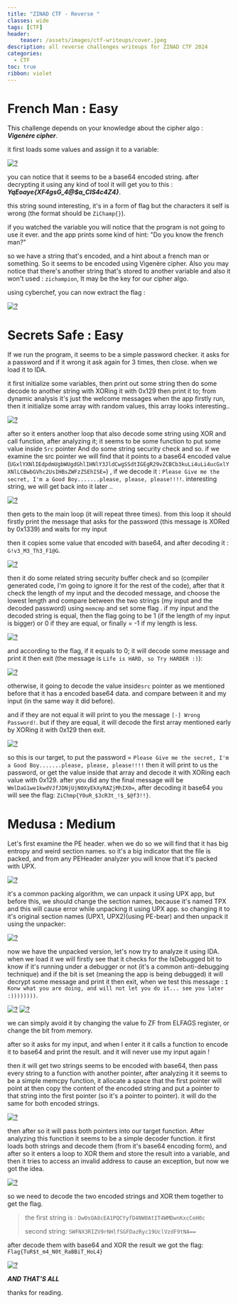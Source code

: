 ```yaml
---
title: "ZINAD CTF - Reverse "
classes: wide
tags: [CTF]
header:
    teaser: /assets/images/ctf-writeups/cover.jpeg
description: all reverse challenges writeups for ZINAD CTF 2024
categories:
  - CTF
toc: true
ribbon: violet
---
```


# French Man : Easy

This challenge depends on your knowledge about the cipher algo : ***Vigenère cipher***. 

it first loads some values and assign it to a variable: 

[![?](/assets/images/ctf-writeups/zinad/french/1.png)](/assets/images/ctf-writeups/zinad/french/1.png)

you can notice that it seems to be a base64 encoded string. after decrypting it using any kind of tool it will get you to this : ***YqEoaye{XF4gsG_4@$a_CIS4c4Z4}***. 

this string sound interesting, it's in a form of flag but the characters it self is wrong (the format should be ```ZiChamp{}```).

if you watched the variable you will notice that the program is not going to use it ever. and the app prints some kind of hint: "Do you know the french man?"

so we have a string that's encoded, and a hint about a french man or something. So it seems to be encoded using Vigenère cipher. Also you may notice that there's another string that's stored to another variable and also it won't used : ```zichampion```, It may be the key for our cipher algo. 

using cyberchef, you can now extract the flag : 

[![?](/assets/images/ctf-writeups/zinad/french/2.png)](/assets/images/ctf-writeups/zinad/french/2.png)



# Secrets Safe : Easy



If we run the program, it seems to be a simple password checker. it asks for a password and if it wrong it ask again for 3 times, then close. when we load it to IDA.

it first initialize some variables, then print out some string then do some decode to another string with XORing it with 0x129 then print it to; from dynamic analysis it's just the welcome messages when the app firstly run, then it initialize some array with random values, this array looks interesting.. 

[![?](/assets/images/ctf-writeups/zinad/Secrets_Safe/1.png)](/assets/images/ctf-writeups/zinad/Secrets_Safe/1.png)

after so it enters another loop that also decode some string using XOR and call function, after analyzing it; it seems to be some function to put some value inside ```Src``` pointer And do some string security check and so. if we examine the src pointer we will find that it points to a base64 encoded value (```UGxlYXNlIEdpdmUgbWUgdGhlIHNlY3JldCwgSSdtIGEgR29vZCBCb3kuLi4uLi4ucGxlYXNlLCBwbGVhc2UsIHBsZWFzZSEhISE=```) , if we decode it : ```Please Give me the secret, I'm a Good Boy.......please, please, please!!!!```. interesting string, we will get back into it later .. 

[![?](/assets/images/ctf-writeups/zinad/Secrets_Safe/2.png)](/assets/images/ctf-writeups/zinad/Secrets_Safe/2.png)

then gets to the main loop (it will repeat three times). from this loop it should firstly print the message that asks for the password (this message is XORed by 0x1339) and waits for my input 

then it copies some value that encoded with base64, and after decoding it : ```G!v3_M3_Th3_F1@G```.   

[![?](/assets/images/ctf-writeups/zinad/Secrets_Safe/3.png)](/assets/images/ctf-writeups/zinad/Secrets_Safe/3.png)


then it do some related string security buffer check and so (compiler generated code, I'm going to ignore it for the rest of the code), after that it check the length of my input and the decoded message, and choose the lowest length and compare between the two strings (my input and the decoded password) using ```memcmp``` and set some flag . if my input and the decoded string is equal, then the flag going to be 1 (if the length of my input is bigger) or 0 if they are equal, or finally = -1 if my length is less. 


[![?](/assets/images/ctf-writeups/zinad/Secrets_Safe/4.png)](/assets/images/ctf-writeups/zinad/Secrets_Safe/4.png)

and according to the flag, if it equals to 0; it will decode some message and print it then exit (the message is ```Life is HARD, so Try HARDER :)```): 

[![?](/assets/images/ctf-writeups/zinad/Secrets_Safe/5.png)](/assets/images/ctf-writeups/zinad/Secrets_Safe/5.png)

otherwise, it going to decode the value inside```src``` pointer as we mentioned before that it has a encoded base64 data. and compare between it and my input (in the same way it did before). 

and if they are not equal it will print to you the message ```[-] Wrong Password!```. but if they are equal, it will decode the first array mentioned early by XORing it with 0x129 then exit. 

[![?](/assets/images/ctf-writeups/zinad/Secrets_Safe/6.png)](/assets/images/ctf-writeups/zinad/Secrets_Safe/6.png)

so this is our target, to put the password  = ```Please Give me the secret, I'm a Good Boy.......please, please, please!!!!``` then it will print to us the password, or get the value inside that array and decode it with XORing each value with 0x129. after you did any the final message will be ```WmlDaG1we1kwdVJfJDNjUjN0XyEkXyRAZjMhIX0=```, after decoding it base64 you will see the flag: ```ZiChmp{Y0uR_$3cR3t_!$_$@f3!!}```.





# Medusa : Medium

Let's first examine the PE header. when we do so we will find that it has big entropy and weird section names. so it's a big indicator that the file is packed, and from any PEHeader analyzer you will know that it's packed with UPX. 

[![?](/assets/images/ctf-writeups/zinad/Medusa/1.png)](/assets/images/ctf-writeups/zinad/Medusa/1.png)

it's a common packing algorithm, we can unpack it using UPX app, but before this, we should change the section names, because it's named TPX and this will cause error while unpacking it using UPX app. so changing it to it's original section names (UPX1, UPX2)(using PE-bear) and then unpack it using the unpacker:

[![?](/assets/images/ctf-writeups/zinad/Medusa/2.png)](/assets/images/ctf-writeups/zinad/Medusa/2.png)

now we have the unpacked version, let's now try to analyze it using IDA. when we load it we will firstly see that it checks for the IsDebugged bit to know if it's running under a debugger or not (it's a common anti-debugging technique) and if the bit is set (meaning the app is being debugged) it will decrypt some message and print it then exit, when we test this message : ```I Konw what you are doing, and will not let you do it... see you later :))))))))```. 

[![?](/assets/images/ctf-writeups/zinad/Medusa/3.png)](/assets/images/ctf-writeups/zinad/Medusa/3.png)
[![?](/assets/images/ctf-writeups/zinad/Medusa/4.png)](/assets/images/ctf-writeups/zinad/Medusa/4.png)

we can simply avoid it by changing the value fo ZF from ELFAGS register, or change the bit from memory. 

after so it asks for my input, and when I enter it it calls a function to encode it to base64 and print the result. and it will never use my input again ! 

then it will get two strings seems to be encoded with base64, then pass every string to a function with another pointer, after analyzing it it seems to be a simple memcpy function, it allocate a space that the first pointer will point at then copy the content of the encoded string and put a pointer to that string into the first pointer (so it's a pointer to pointer). it will do the same for both encoded strings. 

[![?](/assets/images/ctf-writeups/zinad/Medusa/5.png)](/assets/images/ctf-writeups/zinad/Medusa/5.png)

then after so it will pass both pointers into our target function. After analyzing this function it seems to be a simple decoder function. it first loads both strings and decode them (from it's base64 encoding form), and after so it enters a loop to XOR them and store the result into a variable, and then it tries to access an invalid address to cause an exception, but now we got the idea. 

[![?](/assets/images/ctf-writeups/zinad/Medusa/6.png)](/assets/images/ctf-writeups/zinad/Medusa/6.png)

so we need to decode the two encoded strings and XOR them together to get the flag. 

> the first string is : ```Dw0sOA8cEA1PQCYyfD4NW0AtIT4WMDwnKxcCeH0c```
>
> second string: ```SWFNX3RIZV9rNHlfSGFDazRyc19UclVzdF9tNA==```

after decode them with base64 and XOR the result we got the flag: ```Flag{TuR$t_m4_N0t_RaBBiT_HoL4}```

[![?](/assets/images/ctf-writeups/zinad/Medusa/7.png)](/assets/images/ctf-writeups/zinad/Medusa/7.png)


***AND THAT'S ALL***

thanks for reading. 
